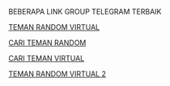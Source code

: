 BEBERAPA LINK GROUP TELEGRAM TERBAIK

[TEMAN RANDOM VIRTUAL](https://t.me/temanramdomvirtual)

[CARI TEMAN RANDOM](https://t.me/caritemanrandom)

[CARI TEMAN VIRTUAL](https://t.me/caritemanvirtual)

[TEMAN RANDOM VIRTUAL 2](https://t.me/teman_random2)
